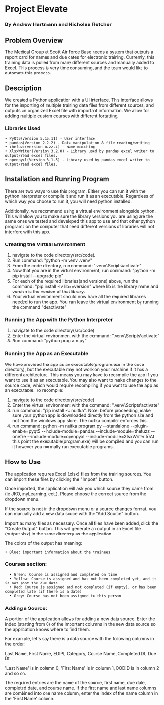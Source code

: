 # Project Elevate
### By Andrew Hartmann and Nicholas Fletcher

## Problem Overview

The Medical Group at Scott Air Force Base needs a system that outputs a report card for names and due dates for electronic training. Currently, this training data is pulled from many different sources and manually added to Excel. This process is very time consuming, and the team would like to automate this process.

## Description

We created a Python application with a UI interface. This interface allows for the importing of multiple training data files from different sources, and outputs an organized Excel file with important information. We allow for adding multiple custom courses with different fortatting.

### Libraries Used

    • PyQt5(Version 5.15.11) - User interface
    • pandas(Version 2.2.2) - Data manipulation & file reading/writing
    • thefuzz(Version 0.22.1) - Name matching
    • XlsxWriter(Version 3.2.0) - Library used by pandas excel writer to output/read excel files. 
    • openpyxl(Version 3.1.5) - Library used by pandas excel writer to output/read excel files. 

## Installation and Running Program
There are two ways to use this program. Either you can run it with the python interpreter or compile it and run it as an executable. Regardless of which way you choose to run it, you will need python installed.

Additionally, we recommend using a virtual environment alongside python. This will allow you to make sure the library versions you are using are the same ones we tested and developed this app to use and that other python programs on the computer that need different versions of libraries will not interfere with this app. 

### Creating the Virtual Environment
1) navigate to the code directory(src/code).
2) Run command: "python -m venv .venv"
3) From the code directory, run command: ".venv\Scripts\activate"
4) Now that you are in the virtual environment, run command: "python -m pip install --upgrade pip"
5) For each of the required libraries(and versions) above, run the command: "pip install -Iv lib==version" where lib is the library name and version is the version of that library.
6) Your virtual environment should now have all the required libraries needed to run the app. You can leave the virtual environment by running the command "deactivate"

### Running the App with the Python Interpreter
1) navigate to the code directory(src/code)
2) Enter the virtual environment with the command: ".venv\Scripts\activate"
3) Run command: "python program.py"

### Running the App as an Executable
We have provided the app as an executable(program.exe in the code directory), but the executable may not work on your machine if it has a different architecture. This means you may have to recompile the app if you want to use it as an executable. You may also want to make changes to the source code, which would require recompiling if you want to use the app as an executable.
To recompile:
1) navigate to the code directory(src/code)
2) Enter the virtual environment with the command: ".venv\Scripts\activate"
3) run command: "pip install -U nuitka". Note: before proceeding, make sure your python app is downloaded directly from the python site and not from the windows app store. The nuitka compiler enforces this.
4) run command: python -m nuitka program.py --standalone --plugin-enable=pyqt5 --include-module=pandas --include-module=thefuzz --onefile --include-module=openpyxl --include-module=XlsxWriter
5)At this point the executable(program.exe) will be compiled and you can run it however you normally run executable programs.
  
## How to Use

The application requires Excel (.xlsx) files from the training sources. You can import these files by clicking the "Import" button. 

Once imported, the application will ask you which source they came from (ie JKO, myLearning, ect.). Please choose the correct source from the dropdown menu. 

If the source is not in the dropdown menu or a source changes format, you can manually add a new data souce with the "Add Source" button.

Import as many files as necessary. Once all files have been added, click the "Create Output" button. This will generate an output in an Excel file (output.xlsx) in the same directory as the application.

The colors of the output has meaning:

    • Blue: important information about the trainees

### Courses section:

      • Green: Course is assigned and completed on time
      • Yellow: Course is assigned and has not been completed yet, and it is not past the due date
      • Red: Course is assigned and not completed (if empty), or has been completed late (if there is a date)
      • Grey: Course has not been assigned to this person

### Adding a Source:

A portion of the application allows for adding a new data source. Enter the index (starting from 0) of the important columns in the new data source so the application knows where to find them.

For example, let's say there is a data source with the following columns in the order:

Last Name, First Name, EDIPI, Category, Course Name, Completed Dt, Due Dt

'Last Name' is in column 0, 'First Name' is in column 1, DODID is in column 2 and so on.

The required entries are the name of the source, first name, due date, completed date, and course name. If the first name and last name columns are combined into one name column, enter the index of the name column in the 'First Name' column.
